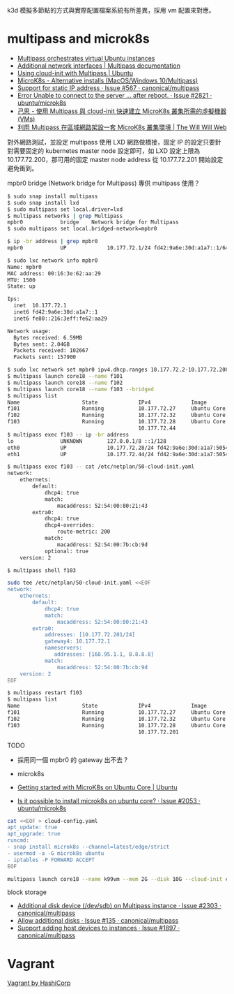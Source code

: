 k3d 模擬多節點的方式與實際配置檔案系統有所差異，採用 vm 配置來對應。


# multipass and microk8s

- [Multipass orchestrates virtual Ubuntu instances](https://multipass.run/)
- [Additional network interfaces | Multipass documentation](https://multipass.run/docs/additional-networks)
- [Using cloud-init with Multipass | Ubuntu](https://ubuntu.com/blog/using-cloud-init-with-multipass)
- [MicroK8s - Alternative installs (MacOS/Windows 10/Multipass)](https://microk8s.io/docs/install-alternatives)
- [Support for static IP address · Issue #567 · canonical/multipass](https://github.com/canonical/multipass/issues/567)
- [Error Unable to connect to the server ... after reboot. · Issue #2821 · ubuntu/microk8s](https://github.com/ubuntu/microk8s/issues/2821)
- [己思 - 使用 Multipass 與 cloud-init 快速建立 MicroK8s 叢集所需的虛擬機器 (VMs)](https://ohmyrss.com/post/1642424439043)
- [利用 Multipass 在區域網路架設一套 MicroK8s 叢集環境 | The Will Will Web](https://blog.miniasp.com/post/2022/01/15/Build-your-own-MicroK8s-with-Multipass-with-Fixed-IP)

對外網路測試，並設定 multipass 使用 LXD 網路做橋接，固定 IP 的設定只要針對需要固定的 kubernetes master node 設定即可，如 LXD 設定上限為 10.177.72.200，那可用的固定 master node address 從 10.177.72.201 開始設定避免衝到。

mpbr0 bridge (Network bridge for Multipass) 專供 multipass 使用？

```sh
$ sudo snap install multipass
$ sudo snap install lxd
$ sudo multipass set local.driver=lxd
$ multipass networks | grep Multipass
mpbr0            bridge    Network bridge for Multipass
$ sudo multipass set local.bridged-network=mpbr0

$ ip -br address | grep mpbr0
mpbr0            UP             10.177.72.1/24 fd42:9a6e:30d:a1a7::1/64 fe80::216:3eff:fe62:aa29/64 

$ sudo lxc network info mpbr0
Name: mpbr0
MAC address: 00:16:3e:62:aa:29
MTU: 1500
State: up

Ips:
  inet	10.177.72.1
  inet6	fd42:9a6e:30d:a1a7::1
  inet6	fe80::216:3eff:fe62:aa29

Network usage:
  Bytes received: 6.59MB
  Bytes sent: 2.04GB
  Packets received: 102667
  Packets sent: 157900

$ sudo lxc network set mpbr0 ipv4.dhcp.ranges 10.177.72.2-10.177.72.200
$ multipass launch core18 --name f101
$ multipass launch core18 --name f102
$ multipass launch core18 --name f103 --bridged
$ multipass list
Name                    State             IPv4             Image
f101                    Running           10.177.72.27     Ubuntu Core 18
f102                    Running           10.177.72.32     Ubuntu Core 18
f103                    Running           10.177.72.28     Ubuntu Core 18
                                          10.177.72.44
$ multipass exec f103 -- ip -br address
lo               UNKNOWN        127.0.0.1/8 ::1/128 
eth0             UP             10.177.72.28/24 fd42:9a6e:30d:a1a7:5054:ff:fe80:2143/64 fe80::5054:ff:fe80:2143/64 
eth1             UP             10.177.72.44/24 fd42:9a6e:30d:a1a7:5054:ff:fe7b:cb9d/64 fe80::5054:ff:fe7b:cb9d/64

$ multipass exec f103 -- cat /etc/netplan/50-cloud-init.yaml
network:
    ethernets:
        default:
            dhcp4: true
            match:
                macaddress: 52:54:00:80:21:43
        extra0:
            dhcp4: true
            dhcp4-overrides:
                route-metric: 200
            match:
                macaddress: 52:54:00:7b:cb:9d
            optional: true
    version: 2

$ multipass shell f103 

sudo tee /etc/netplan/50-cloud-init.yaml <<EOF
network:
    ethernets:
        default:
            dhcp4: true
            match:
                macaddress: 52:54:00:80:21:43
        extra0:
            addresses: [10.177.72.201/24]
            gateway4: 10.177.72.1
            nameservers:
               addresses: [168.95.1.1, 8.8.8.8]
            match:
                macaddress: 52:54:00:7b:cb:9d
    version: 2
EOF

$ multipass restart f103
$ multipass list
Name                    State             IPv4             Image
f101                    Running           10.177.72.27     Ubuntu Core 18
f102                    Running           10.177.72.32     Ubuntu Core 18
f103                    Running           10.177.72.28     Ubuntu Core 18
                                          10.177.72.201
```

TODO

- 採用同一個 mpbr0 的 gateway 出不去 ?
- microk8s 

- [Getting started with MicroK8s on Ubuntu Core | Ubuntu](https://ubuntu.com/tutorials/getting-started-with-microk8s-on-ubuntu-core#3-install-microk8s-on-ubuntu-core)
- [Is it possible to install microk8s on ubuntu core? · Issue #2053 · ubuntu/microk8s](https://github.com/ubuntu/microk8s/issues/2053)


```sh
cat <<EOF > cloud-config.yaml
apt_update: true
apt_upgrade: true
runcmd:
- snap install microk8s --channel=latest/edge/strict
- usermod -a -G microk8s ubuntu
- iptables -P FORWARD ACCEPT
EOF

multipass launch core18 --name k99vm --mem 2G --disk 10G --cloud-init cloud-config.yaml
```

block storage 

- [Additional disk device (/dev/sdb) on Multipass instance · Issue #2303 · canonical/multipass](https://github.com/canonical/multipass/issues/2303)
- [Allow additional disks · Issue #135 · canonical/multipass](https://github.com/canonical/multipass/issues/135)
- [Support adding host devices to instances · Issue #1897 · canonical/multipass](https://github.com/canonical/multipass/issues/1897)


# Vagrant

[Vagrant by HashiCorp](https://www.vagrantup.com/)